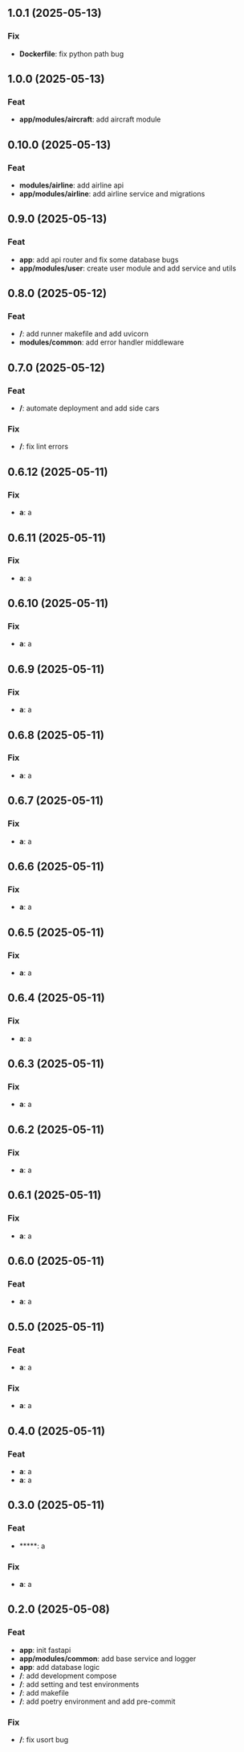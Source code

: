 ## 1.0.1 (2025-05-13)

### Fix

- **Dockerfile**: fix python path bug

## 1.0.0 (2025-05-13)

### Feat

- **app/modules/aircraft**: add aircraft module

## 0.10.0 (2025-05-13)

### Feat

- **modules/airline**: add airline api
- **app/modules/airline**: add airline service and migrations

## 0.9.0 (2025-05-13)

### Feat

- **app**: add api router and fix some database bugs
- **app/modules/user**: create user module and add service and utils

## 0.8.0 (2025-05-12)

### Feat

- **/**: add runner makefile and add uvicorn
- **modules/common**: add error handler middleware

## 0.7.0 (2025-05-12)

### Feat

- **/**: automate deployment and add side cars

### Fix

- **/**: fix lint errors

## 0.6.12 (2025-05-11)

### Fix

- **a**: a

## 0.6.11 (2025-05-11)

### Fix

- **a**: a

## 0.6.10 (2025-05-11)

### Fix

- **a**: a

## 0.6.9 (2025-05-11)

### Fix

- **a**: a

## 0.6.8 (2025-05-11)

### Fix

- **a**: a

## 0.6.7 (2025-05-11)

### Fix

- **a**: a

## 0.6.6 (2025-05-11)

### Fix

- **a**: a

## 0.6.5 (2025-05-11)

### Fix

- **a**: a

## 0.6.4 (2025-05-11)

### Fix

- **a**: a

## 0.6.3 (2025-05-11)

### Fix

- **a**: a

## 0.6.2 (2025-05-11)

### Fix

- **a**: a

## 0.6.1 (2025-05-11)

### Fix

- **a**: a

## 0.6.0 (2025-05-11)

### Feat

- **a**: a

## 0.5.0 (2025-05-11)

### Feat

- **a**: a

### Fix

- **a**: a

## 0.4.0 (2025-05-11)

### Feat

- **a**: a
- **a**: a

## 0.3.0 (2025-05-11)

### Feat

- *****: a

### Fix

- **a**: a

## 0.2.0 (2025-05-08)

### Feat

- **app**: init fastapi
- **app/modules/common**: add base service and logger
- **app**: add database logic
- **/**: add development compose
- **/**: add setting and test environments
- **/**: add makefile
- **/**: add poetry environment and add pre-commit

### Fix

- **/**: fix usort bug
